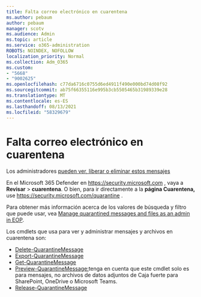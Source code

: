 ```yaml
---
title: Falta correo electrónico en cuarentena
ms.author: pebaum
author: pebaum
manager: scotv
ms.audience: Admin
ms.topic: article
ms.service: o365-administration
ROBOTS: NOINDEX, NOFOLLOW
localization_priority: Normal
ms.collection: Adm_O365
ms.custom:
- "5668"
- "9002625"
ms.openlocfilehash: c77da6716c0755d6ed4911f490e000bd74d08f92
ms.sourcegitcommit: ab75f66355116e995b3cb5505465b31989339e28
ms.translationtype: MT
ms.contentlocale: es-ES
ms.lasthandoff: 08/13/2021
ms.locfileid: "58329679"
---
```

# <a name="missing-emails-in-quarantine"></a>Falta correo electrónico en cuarentena

Los administradores [pueden ver, liberar o eliminar estos mensajes](https://docs.microsoft.com/microsoft-365/security/office-365-security/manage-quarantined-messages-and-files)

En el Microsoft 365 Defender en <https://security.microsoft.com> , vaya a **Revisar** \> **cuarentena**. O bien, para ir directamente a la **página Cuarentena,** use <https://security.microsoft.com/quarantine> .  

Para obtener más información acerca de los valores de búsqueda y filtro que puede usar, vea [Manage quarantined messages and files as an admin in EOP](https://docs.microsoft.com/microsoft-365/security/office-365-security/manage-quarantined-messages-and-files).

Los cmdlets que usa para ver y administrar mensajes y archivos en cuarentena son:

- [Delete-QuarantineMessage](https://docs.microsoft.com/powershell/module/exchange/delete-quarantinemessage)
- [Export-QuarantineMessage](https://docs.microsoft.com/powershell/module/exchange/export-quarantinemessage)
- [Get-QuarantineMessage](https://docs.microsoft.com/powershell/module/exchange/get-quarantinemessage)
- [Preview-QuarantineMessage:](https://docs.microsoft.com/powershell/module/exchange/preview-quarantinemessage)tenga en cuenta que este cmdlet solo es para mensajes, no archivos de datos adjuntos de Caja fuerte para SharePoint, OneDrive o Microsoft Teams.
- [Release-QuarantineMessage](https://docs.microsoft.com/powershell/module/exchange/release-quarantinemessage)
